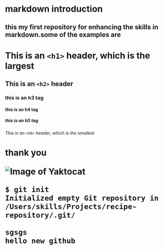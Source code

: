 # markdown introduction
## this my first repository for enhancing the skills in markdown.some of the examples are

# This is an `<h1>` header, which is the largest

## This is an `<h2>` header

### this is an h3 tag

#### this is an h4 tag

##### this is an h5 tag 

###### This is an `<h6>` header, which is the smallest

<h1> thank you 


![Image of Yaktocat](https://octodex.github.com/images/yaktocat.png)

```
$ git init
Initialized empty Git repository in /Users/skills/Projects/recipe-repository/.git/
```

~~~
sgsgs
hello new github
~~~

